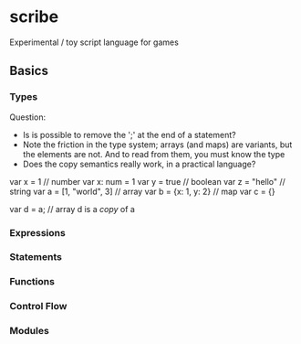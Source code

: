 # scribe

Experimental / toy script language for games

## Basics

### Types

Question:

* Is is possible to remove the ';' at the end of a statement?
* Note the friction in the type system; arrays (and maps) are variants, but the elements are not.
  And to read from them, you must know the type
* Does the copy semantics really work, in a practical language?

var x = 1                   // number
var x: num = 1
var y = true                // boolean
var z = "hello"             // string
var a = [1, "world", 3]     // array
var b = {x: 1, y: 2}        // map
var c = {}

var d = a;                  // array d is a *copy* of a  

### Expressions

### Statements

### Functions

### Control Flow

### Modules

